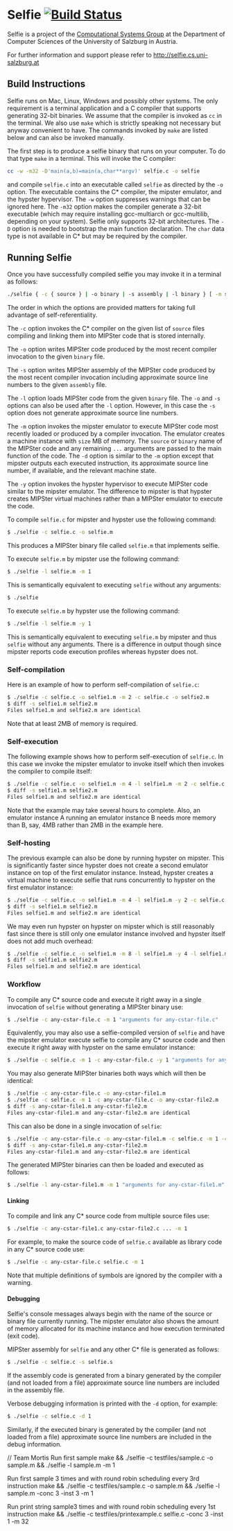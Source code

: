 # Selfie [![Build Status](https://travis-ci.org/cksystemsteaching/selfie.svg?branch=master)](https://travis-ci.org/cksystemsteaching/selfie)

Selfie is a project of the [Computational Systems Group](http://www.cs.uni-salzburg.at/~ck) at the Department of Computer Sciences of the University of Salzburg in Austria.

For further information and support please refer to http://selfie.cs.uni-salzburg.at

## Build Instructions

Selfie runs on Mac, Linux, Windows and possibly other systems. The only requirement is a terminal application and a C compiler that supports generating 32-bit binaries. We assume that the compiler is invoked as `cc` in the terminal. We also use `make` which is strictly speaking not necessary but anyway convenient to have. The commands invoked by `make` are listed below and can also be invoked manually.

The first step is to produce a selfie binary that runs on your computer. To do that type `make` in a terminal. This will invoke the C compiler:

```bash
cc -w -m32 -D'main(a,b)=main(a,char**argv)' selfie.c -o selfie
```

and compile `selfie.c` into an executable called `selfie` as directed by the `-o` option. The executable contains the C\* compiler, the mipster emulator, and the hypster hypervisor. The `-w` option suppresses warnings that can be ignored here. The `-m32` option makes the compiler generate a 32-bit executable (which may require installing gcc-multiarch or gcc-multilib, depending on your system). Selfie only supports 32-bit architectures. The `-D` option is needed to bootstrap the main function declaration. The `char` data type is not available in C\* but may be required by the compiler.

## Running Selfie

Once you have successfully compiled selfie you may invoke it in a terminal as follows:

```bash
./selfie { -c { source } | -o binary | -s assembly | -l binary } [ -m size ... | -d size ... | -y size ... ]
```

The order in which the options are provided matters for taking full advantage of self-referentiality.

The `-c` option invokes the C\* compiler on the given list of `source` files compiling and linking them into MIPSter code that is stored internally.

The `-o` option writes MIPSter code produced by the most recent compiler invocation to the given `binary` file.

The `-s` option writes MIPSter assembly of the MIPSter code produced by the most recent compiler invocation including approximate source line numbers to the given `assembly` file.

The `-l` option loads MIPSter code from the given `binary` file. The `-o` and `-s` options can also be used after the `-l` option. However, in this case the `-s` option does not generate approximate source line numbers.

The `-m` option invokes the mipster emulator to execute MIPSter code most recently loaded or produced by a compiler invocation. The emulator creates a machine instance with `size` MB of memory. The `source` or `binary` name of the MIPSter code and any remaining `...` arguments are passed to the main function of the code. The `-d` option is similar to the `-m` option except that mipster outputs each executed instruction, its approximate source line number, if available, and the relevant machine state.

The `-y` option invokes the hypster hypervisor to execute MIPSter code similar to the mipster emulator. The difference to mipster is that hypster creates MIPSter virtual machines rather than a MIPSter emulator to execute the code.

To compile `selfie.c` for mipster and hypster use the following command:

```bash
$ ./selfie -c selfie.c -o selfie.m
```

This produces a MIPSter binary file called `selfie.m` that implements selfie.

To execute `selfie.m` by mipster use the following command:

```bash
$ ./selfie -l selfie.m -m 1
```

This is semantically equivalent to executing `selfie` without any arguments:

```bash
$ ./selfie
```

To execute `selfie.m` by hypster use the following command:

```bash
$ ./selfie -l selfie.m -y 1
```

This is semantically equivalent to executing `selfie.m` by mipster and thus `selfie` without any arguments. There is a difference in output though since mipster reports code execution profiles whereas hypster does not.

### Self-compilation

Here is an example of how to perform self-compilation of `selfie.c`:

```bash
$ ./selfie -c selfie.c -o selfie1.m -m 2 -c selfie.c -o selfie2.m
$ diff -s selfie1.m selfie2.m
Files selfie1.m and selfie2.m are identical
```

Note that at least 2MB of memory is required.

### Self-execution

The following example shows how to perform self-execution of `selfie.c`. In this case we invoke the mipster emulator to invoke itself which then invokes the compiler to compile itself:

```bash
$ ./selfie -c selfie.c -o selfie1.m -m 4 -l selfie1.m -m 2 -c selfie.c -o selfie2.m
$ diff -s selfie1.m selfie2.m
Files selfie1.m and selfie2.m are identical
```

Note that the example may take several hours to complete. Also, an emulator instance A running an emulator instance B needs more memory than B, say, 4MB rather than 2MB in the example here.

### Self-hosting

The previous example can also be done by running hypster on mipster. This is significantly faster since hypster does not create a second emulator instance on top of the first emulator instance. Instead, hypster creates a virtual machine to execute selfie that runs concurrently to hypster on the first emulator instance:

```bash
$ ./selfie -c selfie.c -o selfie1.m -m 4 -l selfie1.m -y 2 -c selfie.c -o selfie2.m
$ diff -s selfie1.m selfie2.m
Files selfie1.m and selfie2.m are identical
```

We may even run hypster on hypster on mipster which is still reasonably fast since there is still only one emulator instance involved and hypster itself does not add much overhead:

```bash
$ ./selfie -c selfie.c -o selfie1.m -m 8 -l selfie1.m -y 4 -l selfie1.m -y 2 -c selfie.c -o selfie2.m
$ diff -s selfie1.m selfie2.m
Files selfie1.m and selfie2.m are identical
```

### Workflow

To compile any C\* source code and execute it right away in a single invocation of `selfie` without generating a MIPSter binary use:

```bash
$ ./selfie -c any-cstar-file.c -m 1 "arguments for any-cstar-file.c"
```

Equivalently, you may also use a selfie-compiled version of `selfie` and have the mipster emulator execute selfie to compile any C\* source code and then execute it right away with hypster on the same emulator instance:

```bash
$ ./selfie -c selfie.c -m 1 -c any-cstar-file.c -y 1 "arguments for any-cstar-file.c"
```

You may also generate MIPSter binaries both ways which will then be identical:

```bash
$ ./selfie -c any-cstar-file.c -o any-cstar-file1.m
$ ./selfie -c selfie.c -m 1 -c any-cstar-file.c -o any-cstar-file2.m
$ diff -s any-cstar-file1.m any-cstar-file2.m
Files any-cstar-file1.m and any-cstar-file2.m are identical
```

This can also be done in a single invocation of `selfie`:

```bash
$ ./selfie -c any-cstar-file.c -o any-cstar-file1.m -c selfie.c -m 1 -c any-cstar-file.c -o any-cstar-file2.m
$ diff -s any-cstar-file1.m any-cstar-file2.m
Files any-cstar-file1.m and any-cstar-file2.m are identical
```

The generated MIPSter binaries can then be loaded and executed as follows:

```bash
$ ./selfie -l any-cstar-file1.m -m 1 "arguments for any-cstar-file1.m"
```

#### Linking

To compile and link any C\* source code from multiple source files use:

```bash
$ ./selfie -c any-cstar-file1.c any-cstar-file2.c ... -m 1
```

For example, to make the source code of `selfie.c` available as library code in any C\* source code use:

```bash
$ ./selfie -c any-cstar-file.c selfie.c -m 1
```

Note that multiple definitions of symbols are ignored by the compiler with a warning.

#### Debugging

Selfie's console messages always begin with the name of the source or binary file currently running. The mipster emulator also shows the amount of memory allocated for its machine instance and how execution terminated (exit code).

MIPSter assembly for `selfie` and any other C\* file is generated as follows:

```bash
$ ./selfie -c selfie.c -s selfie.s
```

If the assembly code is generated from a binary generated by the compiler (and not loaded from a file) approximate source line numbers are included in the assembly file.

Verbose debugging information is printed with the `-d` option, for example:

```bash
$ ./selfie -c selfie.c -d 1
```

Similarly, if the executed binary is generated by the compiler (and not loaded from a file) approximate source line numbers are included in the debug information.


// Team Mortis
Run first sample
make && ./selfie -c testfiles/sample.c -o sample.m && ./selfie -l sample.m -m 1

Run first sample 3 times and with round robin scheduling every 3rd instruction
make && ./selfie -c testfiles/sample.c -o sample.m && ./selfie -l sample.m -conc 3 -inst 3 -m 1

Run print string sample3 times and with round robin scheduling every 1st instruction
make && ./selfie -c testfiles/printexample.c selfie.c -conc 3 -inst 1 -m 32


